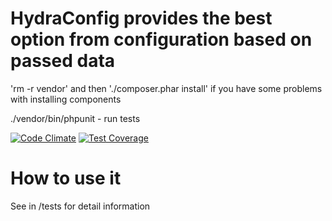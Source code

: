 HydraConfig provides the best option from configuration based on passed data
============
'rm -r vendor' and then './composer.phar install' if you have some problems with installing components

./vendor/bin/phpunit - run tests

[![Code Climate](https://codeclimate.com/github/nychka/hydra_config/badges/gpa.svg)](https://codeclimate.com/github/nychka/hydra_config)
[![Test Coverage](https://codeclimate.com/github/nychka/hydra_config/badges/coverage.svg)](https://codeclimate.com/github/nychka/hydra_config)

How to use it
==============
See in /tests for detail information
